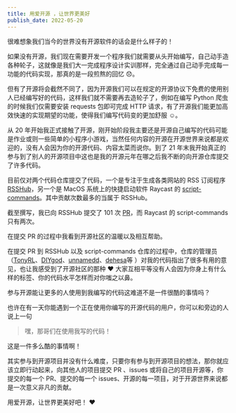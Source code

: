 ```yaml
---
title: 用爱开源 ，让世界更美好
publish_date: 2022-05-20
---
```


很难想象我们当今的世界没有开源软件的话会是什么样子的！

如果没有开源，我们现在需要开发一个程序我们就需要从头开始编写，自己动手造各种轮子，这就像是我们大一完成程序设计实训那样，完全通过自己动手完成每一功能的代码实现，那真的是一段煎熬的回忆
😞。

<!-- more -->

但有了开源将会截然不同了，因为开源我们可以在规定的开源协议下免费的使用别人已经编写好的代码，这样我们就不需要再去造轮子了，例如在编写
Python 爬虫的时候我们仅需要安装 requests 包即可完成 HTTP
请求，有了开源我们能更加高效快速的实现期望的功能，使得我们编写代码变的更加舒服
☺️。

从 20
年开始我正式接触了开源，刚开始阶段我主要还是开源自己编写的代码可能是作业或则一些简单的小程序小游戏，当然任何内容的开源在开源世界来说都是欢迎的，没有人会因为你的开源代码、内容太菜而说你。到了
21
年末我开始真正的参与到了别人的开源项目中这也是我的开源元年在哪之后我不断的向开源仓库提交了许多代码。

目前仅对两个代码仓库提交了代码，一个是专注于生成各类网站的 RSS 订阅程序
[RSSHub](https://github.com/DIYgod/RSSHub)，另一个是 MacOS 系统上的快捷启动软件
Raycast 的
[script-commands](https://github.com/raycast/script-commands)。其中贡献次数最多的当属于
RSSHub。

截至撰写，我已向 RSSHub 提交了 101 次
[PR](https://github.com/DIYgod/RSSHub/commits?author=Fatpandac)，而 Raycast 的
script-commands 只有两次。

在提交 PR 的过程中我看到开源社区的温暖以及相互帮助。

在提交 PR 到 RSSHub 以及 script-commands
仓库的过程中，仓库的管理员（[TonyRL](https://github.com/DIYgod/RSSHub/commits?author=TonyRL)、[DIYgod](https://github.com/DIYgod)、[unnamedd](https://github.com/unnamedd)、[dehesa](https://github.com/dehesa)等
）对我的代码指出了很多有用的意见，也让我感受到了开源社区的那种 ❤️️
大家互相平等没有人会因为你身上有什么样的标签、你的代码水平怎样而对你嗤之以鼻。

参与开源能让更多的人使用到我编写的代码这难道不是一件很酷的事情吗？

也许在有一天你能遇到一个正在使用你编写的开源代码的用户，你可以和旁边的人说上一句

> 嘿，那哥们在使用我写的代码！

这是一件多么酷的事情啊！

其实参与到开源项目并没有什么难度，只要你有参与到开源项目的想法，那你就应该立即行动起来，向其他人的项目提交
PR 、issues 或将自己的项目开源等，你提交的每一个 PR、提交的每一个
issues、开源的每一项目，对于开源世界来说都是一次意义非凡的贡献。

用爱开源，让世界更美好吧！ ❤️️
